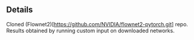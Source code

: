 ## Details

Cloned (Flownet2)[https://github.com/NVIDIA/flownet2-pytorch.git] repo. Results obtained by running custom input on downloaded networks.
